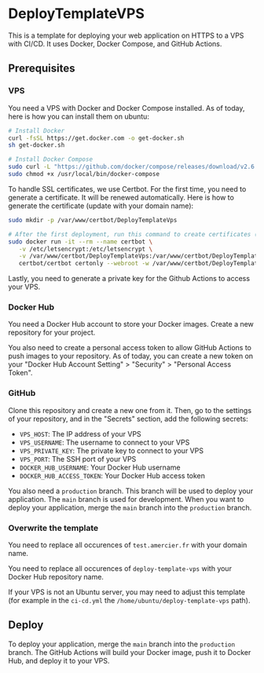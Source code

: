 # DeployTemplateVPS

This is a template for deploying your web application on HTTPS to a VPS with CI/CD. It uses Docker, Docker Compose, and GitHub Actions.

## Prerequisites

### VPS

You need a VPS with Docker and Docker Compose installed. As of today, here is how you can install them on ubuntu:

```bash
# Install Docker
curl -fsSL https://get.docker.com -o get-docker.sh
sh get-docker.sh

# Install Docker Compose
sudo curl -L "https://github.com/docker/compose/releases/download/v2.6.0/docker-compose-$(uname -s)-$(uname -m)" -o /usr/local/bin/docker-compose
sudo chmod +x /usr/local/bin/docker-compose
```

To handle SSL certificates, we use Certbot. For the first time, you need to generate a certificate. It will be renewed automatically. Here is how to generate the certificate (update with your domain name):

```bash
sudo mkdir -p /var/www/certbot/DeployTemplateVps

# After the first deployment, run this command to create certificates (nginx must be running to validate the domain)
sudo docker run -it --rm --name certbot \
   -v /etc/letsencrypt:/etc/letsencrypt \
   -v /var/www/certbot/DeployTemplateVps:/var/www/certbot/DeployTemplateVps \
   certbot/certbot certonly --webroot -w /var/www/certbot/DeployTemplateVps -d test.amercier.fr
```

Lastly, you need to generate a private key for the Github Actions to access your VPS.

### Docker Hub

You need a Docker Hub account to store your Docker images. Create a new repository for your project.

You also need to create a personal access token to allow GitHub Actions to push images to your repository. As of today, you can create a new token on your "Docker Hub Account Setting" > "Security" > "Personal Access Token".

### GitHub

Clone this repository and create a new one from it. Then, go to the settings of your repository, and in the "Secrets" section, add the following secrets:

- `VPS_HOST`: The IP address of your VPS
- `VPS_USERNAME`: The username to connect to your VPS
- `VPS_PRIVATE_KEY`: The private key to connect to your VPS
- `VPS_PORT`: The SSH port of your VPS
- `DOCKER_HUB_USERNAME`: Your Docker Hub username
- `DOCKER_HUB_ACCESS_TOKEN`: Your Docker Hub access token

You also need a `production` branch. This branch will be used to deploy your application. The `main` branch is used for development. When you want to deploy your application, merge the `main` branch into the `production` branch.

### Overwrite the template

You need to replace all occurences of `test.amercier.fr` with your domain name.

You need to replace all occurences of `deploy-template-vps` with your Docker Hub repository name.

If your VPS is not an Ubuntu server, you may need to adjust this template (for example in the `ci-cd.yml` the `/home/ubuntu/deploy-template-vps` path).

## Deploy

To deploy your application, merge the `main` branch into the `production` branch. The GitHub Actions will build your Docker image, push it to Docker Hub, and deploy it to your VPS.